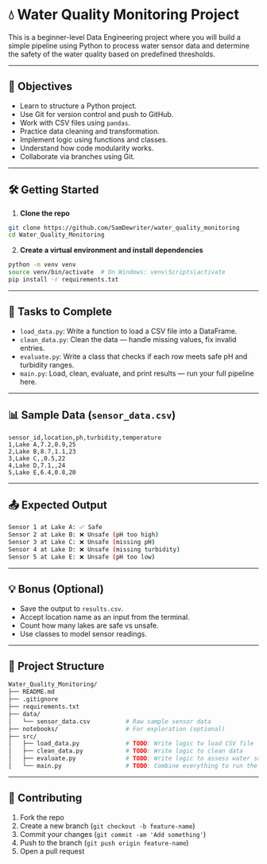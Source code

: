 # 💧 Water Quality Monitoring Project

This is a beginner-level Data Engineering project where you will build a simple pipeline using Python to process water sensor data and determine the safety of the water quality based on predefined thresholds.

---

## 🚀 Objectives

- Learn to structure a Python project.
- Use Git for version control and push to GitHub.
- Work with CSV files using `pandas`.
- Practice data cleaning and transformation.
- Implement logic using functions and classes.
- Understand how code modularity works.
- Collaborate via branches using Git.

---

## 🛠️ Getting Started

1. **Clone the repo**

```bash
git clone https://github.com/SamDewriter/water_quality_monitoring
cd Water_Quality_Monitoring
```

2. **Create a virtual environment and install dependencies**

```bash
python -m venv venv
source venv/bin/activate  # On Windows: venv\Scripts\activate
pip install -r requirements.txt
```

---

## 🔧 Tasks to Complete

- `load_data.py`: Write a function to load a CSV file into a DataFrame.
- `clean_data.py`: Clean the data — handle missing values, fix invalid entries.
- `evaluate.py`: Write a class that checks if each row meets safe pH and turbidity ranges.
- `main.py`: Load, clean, evaluate, and print results — run your full pipeline here.

---

## 📊 Sample Data (`sensor_data.csv`)

```csv
sensor_id,location,ph,turbidity,temperature
1,Lake A,7.2,0.9,25
2,Lake B,8.7,1.1,23
3,Lake C,,0.5,22
4,Lake D,7.1,,24
5,Lake E,6.4,0.8,20
```

---

## 📤 Expected Output

```bash
Sensor 1 at Lake A: ✅ Safe
Sensor 2 at Lake B: ❌ Unsafe (pH too high)
Sensor 3 at Lake C: ❌ Unsafe (missing pH)
Sensor 4 at Lake D: ❌ Unsafe (missing turbidity)
Sensor 5 at Lake E: ❌ Unsafe (pH too low)
```

---

## 💡 Bonus (Optional)

- Save the output to `results.csv`.
- Accept location name as an input from the terminal.
- Count how many lakes are safe vs unsafe.
- Use classes to model sensor readings.

---

## 🧱 Project Structure

```bash
Water_Quality_Monitoring/
├── README.md
├── .gitignore
├── requirements.txt
├── data/
│   └── sensor_data.csv          # Raw sample sensor data
├── notebooks/                   # For exploration (optional)
├── src/
│   ├── load_data.py             # TODO: Write logic to load CSV file
│   ├── clean_data.py            # TODO: Write logic to clean data
│   ├── evaluate.py              # TODO: Write logic to assess water safety
│   └── main.py                  # TODO: Combine everything to run the pipeline
```

---

## 🤝 Contributing

1. Fork the repo
2. Create a new branch (`git checkout -b feature-name`)
3. Commit your changes (`git commit -am 'Add something'`)
4. Push to the branch (`git push origin feature-name`)
5. Open a pull request
